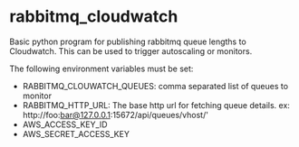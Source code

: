 # rabbitmq_cloudwatch
Basic python program for publishing rabbitmq queue lengths to Cloudwatch. This can be used to trigger autoscaling or monitors.

The following environment variables must be set:
* RABBITMQ_CLOUWATCH_QUEUES: comma separated list of queues to monitor
* RABBITMQ_HTTP_URL: The base http url for fetching queue details. ex: http://foo:bar@127.0.0.1:15672/api/queues/vhost/'
* AWS_ACCESS_KEY_ID
* AWS_SECRET_ACCESS_KEY
